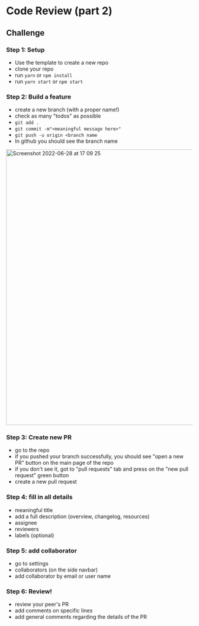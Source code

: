 # Code Review (part 2)

## Challenge

### Step 1: Setup

- Use the template to create a new repo
- clone your repo
- run `yarn` or `npm install`
- run `yarn start` or `npm start`

### Step 2: Build a feature

- create a new branch (with a proper name!)
- check as many "todos" as possible
- `git add .`
- `git commit -m"<meaningful message here>"`
- `git push -u origin <branch name`
- In github you should see the branch name 

<img width="744" alt="Screenshot 2022-06-28 at 17 09 25" src="https://user-images.githubusercontent.com/31222514/176230492-36e78a46-94c2-4995-a457-357cde3fb134.png">

### Step 3: Create new PR

- go to the repo
- if you pushed your branch successfully, you should see "open a new PR" button on the main page of the repo
- if you don't see it, got to "pull requests" tab and press on the "new pull request" green button
- create a new pull request

### Step 4: fill in all details

- meaningful title
- add a full description (overview, changelog, resources)
- assignee
- reviewers
- labels (optional)

### Step 5: add collaborator

- go to settings
- collaborators (on the side navbar)
- add collaborator by email or user name

### Step 6: Review!

- review your peer's PR
- add comments on specific lines
- add general comments regarding the details of the PR
